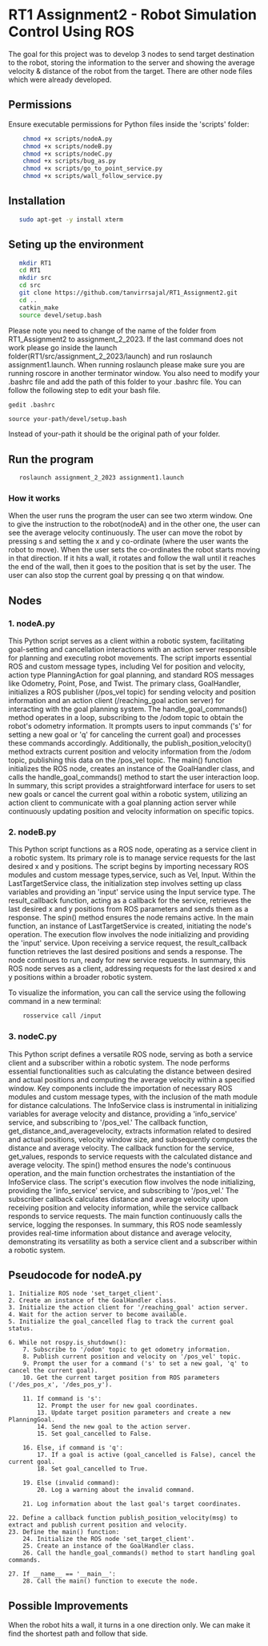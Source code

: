 # RT1 Assignment2 - Robot Simulation Control Using ROS

The goal for this project was to develop 3 nodes to send target destination to the robot, storing the information to the server and showing the average velocity & distance of the robot from the target. There are other node files which were already developed.

## Permissions
Ensure executable permissions for Python files inside the 'scripts' folder:

```bash
    chmod +x scripts/nodeA.py
    chmod +x scripts/nodeB.py
    chmod +x scripts/nodeC.py
    chmod +x scripts/bug_as.py
    chmod +x scripts/go_to_point_service.py
    chmod +x scripts/wall_follow_service.py
```
## Installation
 ```bash
    sudo apt-get -y install xterm
 ```

## Seting up the environment
 ```bash
    mkdir RT1
    cd RT1
    mkdir src
    cd src
    git clone https://github.com/tanvirrsajal/RT1_Assignment2.git
    cd ..
    catkin_make
    source devel/setup.bash
```
Please note you need to change of the name of the folder from RT1_Assignment2 to assignment_2_2023. If the last command does not work please go inside the launch folder(RT1/src/assignment_2_2023/launch) and run roslaunch assignment1.launch. When running roslaunch please make sure you are running roscore in another terminator window. You also need to modify your .bashrc file and add the path of this folder to your .bashrc file.
You can follow the following step to edit your bash file.

```bash
gedit .bashrc
```
```
source your-path/devel/setup.bash
```
Instead of your-path it should be the original path of your folder.


## Run the program
 ```bash
    roslaunch assignment_2_2023 assignment1.launch
```

### How it works
When the user runs the program the user can see two xterm window. One to give the instruction to the robot(nodeA) and in the other one, the user can see the average velocity continuously. The user can move the robot by pressing s and setting the x and y co-ordinate (where the user wants the robot to move). When the user sets the co-ordinates the robot starts moving in that direction. If it hits a wall, it rotates and follow the wall until it reaches the end of the wall, then it goes to the position that is set by the user. The user can also stop the current goal by pressing q on that window.

## Nodes

### **1. nodeA.py**
This Python script serves as a client within a robotic system, facilitating goal-setting and cancellation interactions with an action server responsible for planning and executing robot movements. The script imports essential ROS and custom message types, including Vel for position and velocity, action type PlanningAction for goal planning, and standard ROS messages like Odometry, Point, Pose, and Twist. The primary class, GoalHandler, initializes a ROS publisher (/pos_vel topic) for sending velocity and position information and an action client (/reaching_goal action server) for interacting with the goal planning system. The handle_goal_commands() method operates in a loop, subscribing to the /odom topic to obtain the robot's odometry information. It prompts users to input commands ('s' for setting a new goal or 'q' for canceling the current goal) and processes these commands accordingly. Additionally, the publish_position_velocity() method extracts current position and velocity information from the /odom topic, publishing this data on the /pos_vel topic. The main() function initializes the ROS node, creates an instance of the GoalHandler class, and calls the handle_goal_commands() method to start the user interaction loop. 
In summary, this script provides a straightforward interface for users to set new goals or cancel the current goal within a robotic system, utilizing an action client to communicate with a goal planning action server while continuously updating position and velocity information on specific topics.

### **2. nodeB.py**
This Python script functions as a ROS node, operating as a service client in a robotic system. Its primary role is to manage service requests for the last desired x and y positions. The script begins by importing necessary ROS modules and custom message types,service, such as Vel, Input. Within the LastTargetService class, the initialization step involves setting up class variables and providing an 'input' service using the Input service type. The result_callback function, acting as a callback for the service, retrieves the last desired x and y positions from ROS parameters and sends them as a response. The spin() method ensures the node remains active. In the main function, an instance of LastTargetService is created, initiating the node's operation. The execution flow involves the node initializing and providing the 'input' service. Upon receiving a service request, the result_callback function retrieves the last desired positions and sends a response. The node continues to run, ready for new service requests. 
In summary, this ROS node serves as a client, addressing requests for the last desired x and y positions within a broader robotic system.

To visualize the information, you can call the service using the following command in a new terminal:
```bash
    rosservice call /input
```
### **3. nodeC.py**
This Python script defines a versatile ROS node, serving as both a service client and a subscriber within a robotic system. The node performs essential functionalities such as calculating the distance between desired and actual positions and computing the average velocity within a specified window. Key components include the importation of necessary ROS modules and custom message types, with the inclusion of the math module for distance calculations. The InfoService class is instrumental in initializing variables for average velocity and distance, providing a 'info_service' service, and subscribing to '/pos_vel.' The callback function, get_distance_and_averagevelocity, extracts information related to desired and actual positions, velocity window size, and subsequently computes the distance and average velocity. The callback function for the service, get_values, responds to service requests with the calculated distance and average velocity. The spin() method ensures the node's continuous operation, and the main function orchestrates the instantiation of the InfoService class. The script's execution flow involves the node initializing, providing the 'info_service' service, and subscribing to '/pos_vel.' The subscriber callback calculates distance and average velocity upon receiving position and velocity information, while the service callback responds to service requests. The main function continuously calls the service, logging the responses. 
In summary, this ROS node seamlessly provides real-time information about distance and average velocity, demonstrating its versatility as both a service client and a subscriber within a robotic system.


## Pseudocode for nodeA.py
```
1. Initialize ROS node 'set_target_client'.
2. Create an instance of the GoalHandler class.
3. Initialize the action client for '/reaching_goal' action server.
4. Wait for the action server to become available.
5. Initialize the goal_cancelled flag to track the current goal status.

6. While not rospy.is_shutdown():
    7. Subscribe to '/odom' topic to get odometry information.
    8. Publish current position and velocity on '/pos_vel' topic.
    9. Prompt the user for a command ('s' to set a new goal, 'q' to cancel the current goal).
    10. Get the current target position from ROS parameters ('/des_pos_x', '/des_pos_y').

    11. If command is 's':
        12. Prompt the user for new goal coordinates.
        13. Update target position parameters and create a new PlanningGoal.
        14. Send the new goal to the action server.
        15. Set goal_cancelled to False.

    16. Else, if command is 'q':
        17. If a goal is active (goal_cancelled is False), cancel the current goal.
        18. Set goal_cancelled to True.

    19. Else (invalid command):
        20. Log a warning about the invalid command.

    21. Log information about the last goal's target coordinates.

22. Define a callback function publish_position_velocity(msg) to extract and publish current position and velocity.
23. Define the main() function:
    24. Initialize the ROS node 'set_target_client'.
    25. Create an instance of the GoalHandler class.
    26. Call the handle_goal_commands() method to start handling goal commands.

27. If __name__ == '__main__':
    28. Call the main() function to execute the node.

```

## Possible Improvements

When the robot hits a wall, it turns in a one direction only. We can make it find the shortest path and follow that side.
